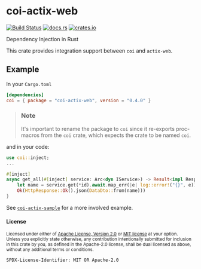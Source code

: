 # coi-actix-web

[![Build Status](https://travis-ci.org/Nashenas88/coi-actix-web.svg?branch=master)](https://travis-ci.org/Nashenas88/coi-actix-web)
[![docs.rs](https://docs.rs/coi-actix-web/badge.svg)](https://docs.rs/coi-actix-web)
[![crates.io](https://img.shields.io/crates/v/coi-actix-web.svg)](https://crates.io/crates/coi-actix-web)

Dependency Injection in Rust

This crate provides integration support between `coi` and `actix-web`.

## Example

In your `Cargo.toml`
```toml
[dependencies]
coi = { package = "coi-actix-web", version = "0.4.0" }
```

> ### Note
> It's important to rename the package to `coi` since it re-exports proc-macros from the `coi` crate, which expects the crate to be named `coi`.

and in your code:

```rust
use coi::inject;
...

#[inject]
async get_all(#[inject] service: Arc<dyn IService>) -> Result<impl Responder, ()> {
    let name = service.get(*id).await.map_err(|e| log::error!("{}", e))?;
    Ok(HttpResponse::Ok().json(DataDto::from(name)))
}
```

See [`coi-actix-sample`] for a more involved example.

[`coi-actix-sample`]: https://github.com/Nashenas88/coi-actix-sample

#### License

<sup>
Licensed under either of <a href="LICENSE.Apache-2.0">Apache License, Version
2.0</a> or <a href="LICENSE.MIT">MIT license</a> at your option.
</sup>

<br/>

<sub>
Unless you explicitly state otherwise, any contribution intentionally submitted
for inclusion in this crate by you, as defined in the Apache-2.0 license, shall
be dual licensed as above, without any additional terms or conditions.
</sub>

`SPDX-License-Identifier: MIT OR Apache-2.0`
